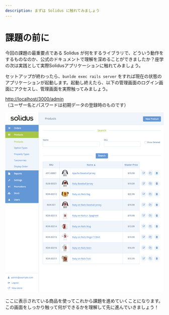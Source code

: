 ```yaml
---
description: まずは Solidus に触れてみましょう
---
```


# 課題の前に

今回の課題の最重要点である Solidus が何をするライブラリで、どういう動作をするものなのか、公式のドキュメントで理解を深めることができましたか？座学の次は実践として実際Solidusアプリケーションに触れてみましょう。

セットアップが終わったら、`bunlde exec rails server` をすれば現在の状態のアプリケーションが起動します。起動し終えたら、以下の管理画面のログイン画面にアクセスし、管理画面を実際触ってみましょう。

[http://localhost/3000/admin](http://localhost/3000/admin)   
（ユーザー名とパスワードは初期データの登録時のものです）

![&#x7BA1;&#x7406;&#x753B;&#x9762;&#xFF1A;&#x5546;&#x54C1;&#x4E00;&#x89A7;](.gitbook/assets/products.png)

ここに表示されている商品を使ってこれから課題を進めていくことになります。この画面をしっかり触って何ができるかを理解して先に進んでいきましょう！



